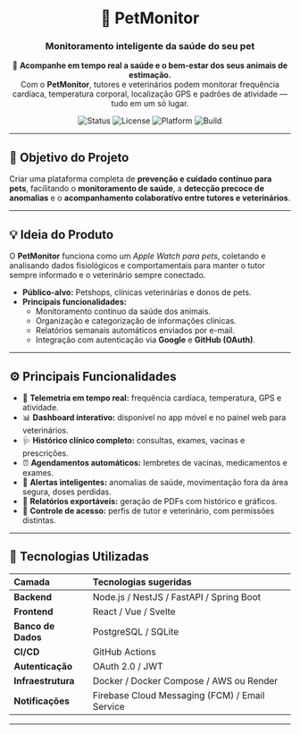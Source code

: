 <div align="center">

# 🐾 PetMonitor  
### Monitoramento inteligente da saúde do seu pet

🚀 **Acompanhe em tempo real a saúde e o bem-estar dos seus animais de estimação.**  
Com o **PetMonitor**, tutores e veterinários podem monitorar frequência cardíaca, temperatura corporal, localização GPS e padrões de atividade — tudo em um só lugar.

![Status](https://img.shields.io/badge/status-em%20desenvolvimento-yellow)
![License](https://img.shields.io/badge/licença-MIT-blue)
![Platform](https://img.shields.io/badge/plataforma-mobile%20%26%20web-green)
![Build](https://img.shields.io/github/actions/workflow/status/<usuario>/PetMonitor/ci.yml?label=build)

</div>

---

## 🎯 Objetivo do Projeto

Criar uma plataforma completa de **prevenção e cuidado contínuo para pets**, facilitando o **monitoramento de saúde**, a **detecção precoce de anomalias** e o **acompanhamento colaborativo entre tutores e veterinários**.

---

## 💡 Ideia do Produto

O **PetMonitor** funciona como um *Apple Watch para pets*, coletando e analisando dados fisiológicos e comportamentais para manter o tutor sempre informado e o veterinário sempre conectado.

- **Público-alvo:** Petshops, clínicas veterinárias e donos de pets.  
- **Principais funcionalidades:**
  - Monitoramento contínuo da saúde dos animais.
  - Organização e categorização de informações clínicas.
  - Relatórios semanais automáticos enviados por e-mail.
  - Integração com autenticação via **Google** e **GitHub (OAuth)**.

---

## ⚙️ Principais Funcionalidades

- 📡 **Telemetria em tempo real:** frequência cardíaca, temperatura, GPS e atividade.  
- 📊 **Dashboard interativo:** disponível no app móvel e no painel web para veterinários.  
- 🩺 **Histórico clínico completo:** consultas, exames, vacinas e prescrições.  
- ⏰ **Agendamentos automáticos:** lembretes de vacinas, medicamentos e exames.  
- 🚨 **Alertas inteligentes:** anomalias de saúde, movimentação fora da área segura, doses perdidas.  
- 📑 **Relatórios exportáveis:** geração de PDFs com histórico e gráficos.  
- 🔐 **Controle de acesso:** perfis de tutor e veterinário, com permissões distintas.  

---

## 🧰 Tecnologias Utilizadas

| Camada | Tecnologias sugeridas |
|:-------|:----------------------|
| **Backend** | Node.js / NestJS / FastAPI / Spring Boot |
| **Frontend** | React / Vue / Svelte |
| **Banco de Dados** | PostgreSQL / SQLite |
| **CI/CD** | GitHub Actions |
| **Autenticação** | OAuth 2.0 / JWT |
| **Infraestrutura** | Docker / Docker Compose / AWS ou Render |
| **Notificações** | Firebase Cloud Messaging (FCM) / Email Service |

---

